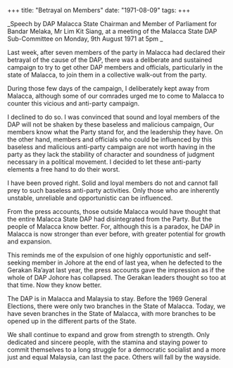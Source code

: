 +++ 
title: "Betrayal on Members"
date: "1971-08-09"
tags:
+++

_Speech by DAP Malacca State Chairman  and Member of Parliament for Bandar Melaka, Mr Lim Kit Siang, at a meeting of the Malacca State DAP Sub-Committee on Monday, 9th August 1971 at 5pm _

Last week, after seven members of the party in Malacca had declared their betrayal of the cause of the DAP, there was a deliberate and sustained campaign to try to get other DAP members and officials, particularly in the state of Malacca, to join them in a collective walk-out from the party.

During those few days of the campaign, I deliberately kept away from Malacca, although some of our comrades urged me to come to Malacca to counter this vicious and anti-party campaign.</u>

I declined to do so. I was convinced that sound and loyal members of the DAP will not be shaken by these baseless and malicious campaign, Our members know what the Party stand for, and the leadership they have. On the other hand, members and officials who could be influenced by this baseless and malicious anti-party campaign are not worth having in the party as they lack the stability of character and soundness of judgment necessary in a political movement. I decided to let these anti-party elements a free hand to do their worst.

I have been proved right. Solid and loyal members do not and cannot fall prey to such baseless anti-party activities. Only those who are inherently unstable, unreliable and opportunistic can be influenced.

From the press accounts, those outside Malacca would have thought that the entire Malacca State DAP had disintegrated from the Party. But the people of Malacca know better. For, although this is a paradox, he DAP in Malacca is now stronger than ever before, with greater potential for growth and expansion.

This reminds me of the expulsion of one highly opportunistic and self-seeking member in Johore at the end of last yea, when he defected to the Gerakan Ra’ayat last year, the press accounts gave the impression as if the whole of DAP Johore has collapsed. The Gerakan leaders thought so too at that time. Now they know better.

The DAP is in Malacca and Malaysia to stay. Before the 1969 General Elections, there were only two branches in the State of Malacca. Today, we have seven branches in the State of Malacca, with more branches to be opened up in the different parts of the State.

We shall continue to expand and grow from strength to strength. Only dedicated and sincere people, with the stamina and staying power to commit themselves to a long struggle for a democratic socialist and a more just and equal Malaysia, can last the pace. Others will fall by the wayside.
 
